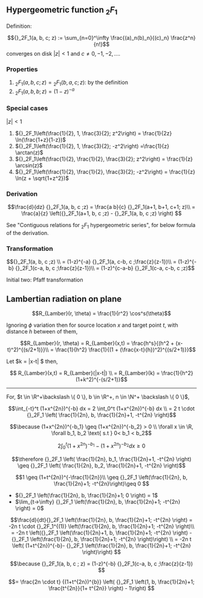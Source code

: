 

## Hypergeometric function ${}_2 F_1$


Definition: 

$${}_2F_1(a, b, c; z) := \sum_{n=0}^\infty \frac{(a)_n(b)_n}{(c)_n} \frac{z^n}{n!}$$
converges on disk $|z|<1$ and $c \neq 0, -1, -2, ...$.

### Properties

1. ${}_2F_1(a, b, c; z) = {}_2F_1(b, a, c; z)$: by the definition
2. ${}_2F_1(a, b, b; z) = (1-z)^{-a}$

### Special cases

$|z|<1$

1. ${}_2F_1\left(\frac{1}{2}, 1, \frac{3}{2}; z^2\right) = \frac{1}{2z} \ln(\frac{1+z}{1-z})$
2. ${}_2F_1\left(\frac{1}{2}, 1, \frac{3}{2}; -z^2\right) =\frac{1}{z} \arctan(z)$
3. ${}_2F_1\left(\frac{1}{2}, \frac{1}{2}, \frac{3}{2}; z^2\right) = \frac{1}{z} \arcsin(z)$
4. ${}_2F_1\left(\frac{1}{2}, \frac{1}{2}, \frac{3}{2}; -z^2\right) = \frac{1}{z} \ln(z + \sqrt{1+z^2})$

### Derivation

$$\frac{d}{dz} {}_2F_1(a, b, c ;z) = \frac{a b}{c} {}_2F_1(a+1, b+1, c+1; z)\\
= \frac{a}{z} \left({}_2F_1(a+1, b, c ;z) - {}_2F_1(a, b, c ;z)  \right)
$$

See "Contiguous relations for ${}_2F_1$ hypergeometric series", for below formula of the derivation.

### Transformation

$${}_2F_1(a, b, c ;z) \\
= (1-z)^{-a} {}_2F_1(a, c-b, c ;\frac{z}{z-1})\\
= (1-z)^{-b} {}_2F_1(c-a, b, c ;\frac{z}{z-1})\\
= (1-z)^{c-a-b} {}_2F_1(c-a, c-b, c ;z)$$

Initial two: Pfaff transformation


## Lambertian radiation on plane

$$R_{Lamber}(r, \theta) = \frac{1}{r^2} \cos^s(\theta)$$

Ignoring $\phi$ variation then for source location $x$ and target point $t$, with distance $h$ between of them,

$$R_{Lamber}(r, \theta) = R_{Lamber}(x,t) = \frac{h^s}{(h^2 + (x-t)^2)^{(s/2+1)}}\\
= \frac{1}{h^2} \frac{1}{(1 + (\frac{x-t}{h})^2)^{(s/2+1)}}$$

Let $k = |x-t| $ then,

$$ R_{Lamber}(x,t) = R_{Lamber}(|x-t|) \\
= R_{Lamber}(k) = \frac{1}{h^2} (1+k^2)^{-(s/2+1)}$$


---

For, $t \in \R^+\backslash \{ 0 \}, b \in \R^+, n \in \N^+ \backslash \{ 0 \}$,

$$\int_{-t}^t (1+x^{2n})^{-b} dx = 2 \int_0^t (1+x^{2n})^{-b} dx \\
= 2 t \cdot {}_2F_1 \left( \frac{1}{2n}, b, \frac{1}{2n}+1, -t^{2n} \right)$$


$$\because  (1+x^{2n})^{-b_1} \geq (1+x^{2n})^{-b_2} > 0 \\ \forall x \in \R, \forall b_1, b_2 \text{ s.t } 0< b_1 < b_2$$

$$2\int_0^t (1+x^{2n})^{-b_1} - (1+x^{2n})^{-b_2} dx \geq 0$$

$$\therefore  {}_2F_1 \left( \frac{1}{2n}, b_1, \frac{1}{2n}+1, -t^{2n} \right) \geq {}_2F_1 \left( \frac{1}{2n}, b_2, \frac{1}{2n}+1, -t^{2n} \right)$$

$$1 \geq (1+t^{2n})^{-\frac{1}{2n}}\\ \geq {}_2F_1 \left(\frac{1}{2n}, b, \frac{1}{2n}+1; -t^{2n}\right)\geq 0 $$


* ${}_2F_1 \left(\frac{1}{2n}, b, \frac{1}{2n}+1; 0 \right) = 1$
* $\lim_{t->\infty} {}_2F_1 \left(\frac{1}{2n}, b, \frac{1}{2n}+1; -t^{2n} \right) = 0$


$$\frac{d}{dt}{}_2F_1 \left(\frac{1}{2n}, b, \frac{1}{2n}+1; -t^{2n}  \right) = -2n t \cdot {}_2F_1^{(1)} \left(\frac{1}{2n}, b, \frac{1}{2n}+1; -t^{2n}  \right)\\
= -2n t \left({}_2F_1 \left(\frac{1}{2n}+1, b, \frac{1}{2n}+1; -t^{2n}  \right)  - {}_2F_1 \left(\frac{1}{2n}, b, \frac{1}{2n}+1; -t^{2n}  \right)\right) \\
= -2n t \left( (1+t^{2n})^{-b}- {}_2F_1 \left(\frac{1}{2n}, b, \frac{1}{2n}+1; -t^{2n}  \right)\right)
$$

$$\because   {}_2F_1(a, b, c ; z) = (1-z)^{-b} {}_2F_1(c-a, b, c ;\frac{z}{z-1}) $$

$$= \frac{2n \cdot t} {(1+t^{2n})^{b}} \left( {}_2F_1 \left(1, b, \frac{1}{2n}+1; \frac{t^{2n}}{1+ t^{2n}}  \right) - 1\right) $$